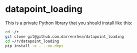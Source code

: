 # datapoint_loading

This is a private Python library that you should install like this:

```bash
cd ~/r
git clone git@github.com:darrenrhea/datapoint_loading
cd ~/r/datapoint_loading
pip install -e . --no-deps
```

